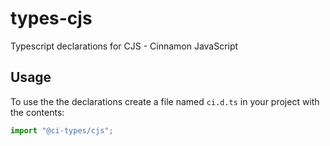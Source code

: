 # types-cjs

Typescript declarations for CJS - Cinnamon JavaScript 

## Usage

To use the the declarations create a file named `ci.d.ts` in your project with the contents:

```ts
import "@ci-types/cjs";
```

